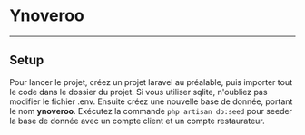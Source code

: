 # Ynoveroo

----

## Setup

Pour lancer le projet, créez un projet laravel au préalable, puis importer tout le code dans le dossier du projet. Si vous utiliser sqlite, n'oubliez pas modifier le fichier .env.
Ensuite créez une nouvelle base de donnée, portant le nom **ynoveroo**. Exécutez la commande `php artisan db:seed` pour seeder la base de donnée avec un compte client et un compte restaurateur.
